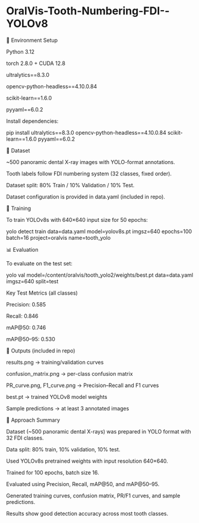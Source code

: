 # OralVis-Tooth-Numbering-FDI--YOLOv8

📌 Environment Setup

Python 3.12

torch 2.8.0 + CUDA 12.8

ultralytics==8.3.0

opencv-python-headless==4.10.0.84

scikit-learn==1.6.0

pyyaml==6.0.2

Install dependencies:

pip install ultralytics==8.3.0 opencv-python-headless==4.10.0.84 scikit-learn==1.6.0 pyyaml==6.0.2

📂 Dataset

~500 panoramic dental X-ray images with YOLO-format annotations.

Tooth labels follow FDI numbering system (32 classes, fixed order).

Dataset split: 80% Train / 10% Validation / 10% Test.

Dataset configuration is provided in data.yaml (included in repo).

🚀 Training

To train YOLOv8s with 640×640 input size for 50 epochs:

yolo detect train data=data.yaml model=yolov8s.pt imgsz=640 epochs=100 batch=16 project=oralvis name=tooth_yolo

📊 Evaluation

To evaluate on the test set:

yolo val model=/content/oralvis/tooth_yolo2/weights/best.pt data=data.yaml imgsz=640 split=test

Key Test Metrics (all classes)

Precision: 0.585

Recall: 0.846

mAP@50: 0.746

mAP@50–95: 0.530

📑 Outputs (included in repo)

results.png → training/validation curves

confusion_matrix.png → per-class confusion matrix

PR_curve.png, F1_curve.png → Precision–Recall and F1 curves

best.pt → trained YOLOv8 model weights

Sample predictions → at least 3 annotated images

🧠 Approach Summary

Dataset (~500 panoramic dental X-rays) was prepared in YOLO format with 32 FDI classes.

Data split: 80% train, 10% validation, 10% test.

Used YOLOv8s pretrained weights with input resolution 640×640.

Trained for 100 epochs, batch size 16.

Evaluated using Precision, Recall, mAP@50, and mAP@50–95.

Generated training curves, confusion matrix, PR/F1 curves, and sample predictions.

Results show good detection accuracy across most tooth classes.
